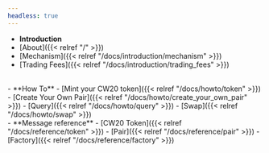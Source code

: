 ```yaml
---
headless: true
---
```


- **Introduction**
- [About]({{< relref "/" >}})
- [Mechanism]({{< relref "/docs/introduction/mechanism" >}})
- [Trading Fees]({{< relref "/docs/introduction/trading_fees" >}})
<br />
- **How To**
- [Mint your CW20 token]({{< relref "/docs/howto/token" >}})
- [Create Your Own Pair]({{< relref "/docs/howto/create_your_own_pair" >}})
- [Query]({{< relref "/docs/howto/query" >}})
- [Swap]({{< relref "/docs/howto/swap" >}})
<br />
- **Message reference**
- [CW20 Token]({{< relref "/docs/reference/token" >}})
- [Pair]({{< relref "/docs/reference/pair" >}})
- [Factory]({{< relref "/docs/reference/factory" >}})
<br />
<br />
<br />


